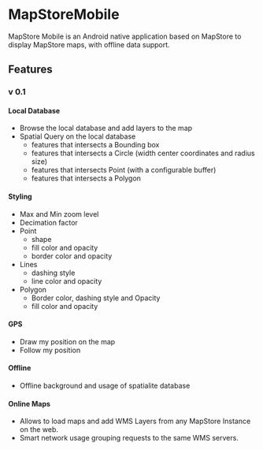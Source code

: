 # MapStoreMobile #
MapStore Mobile is an Android native application based on MapStore to display MapStore maps, with offline data support.

## Features

### v 0.1

#### Local Database

* Browse the local database and add layers to the map
* Spatial Query on the local database
    * features that intersects a Bounding box
    * features that intersects a Circle (width center coordinates and radius size)
    * features that intersects Point (with a configurable buffer)
    * features that intersects a Polygon

#### Styling 
* Max and Min zoom level
* Decimation factor
* Point
    * shape 
    * fill color and opacity
    * border color and opacity
* Lines
    * dashing style
    * line color and opacity
* Polygon
    * Border color, dashing style and Opacity
    * fill color and opacity
    
#### GPS
* Draw my position on the map
* Follow my position 

#### Offline
* Offline background and usage of spatialite database

#### Online Maps
* Allows to load maps and add WMS Layers from any MapStore Instance on the web.
* Smart network usage grouping requests to the same WMS servers.
